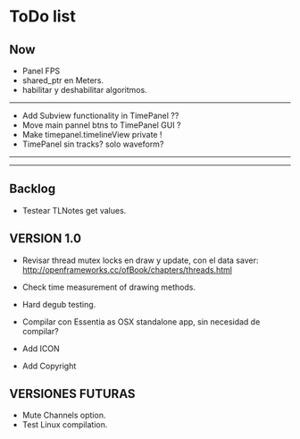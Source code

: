 # ToDo list

## Now

- Panel FPS
- shared_ptr en Meters.
- habilitar y deshabilitar algoritmos.

****
- Add Subview functionality in TimePanel ??
- Move main pannel btns to TimePanel GUI ?
- Make timepanel.timelineView private !
- TimePanel sin tracks? solo waveform?




**********************************************************************************************
**********************************************************************************************
## Backlog

- Testear TLNotes get values.


## VERSION 1.0
- Revisar thread mutex locks en draw y update, con el data saver: http://openframeworks.cc/ofBook/chapters/threads.html
- Check time measurement of drawing methods.
- Hard degub testing.

- Compilar con Essentia as OSX standalone app, sin necesidad de compilar?
- Add ICON
- Add Copyright


## VERSIONES FUTURAS
- Mute Channels option.
- Test Linux compilation.

    




